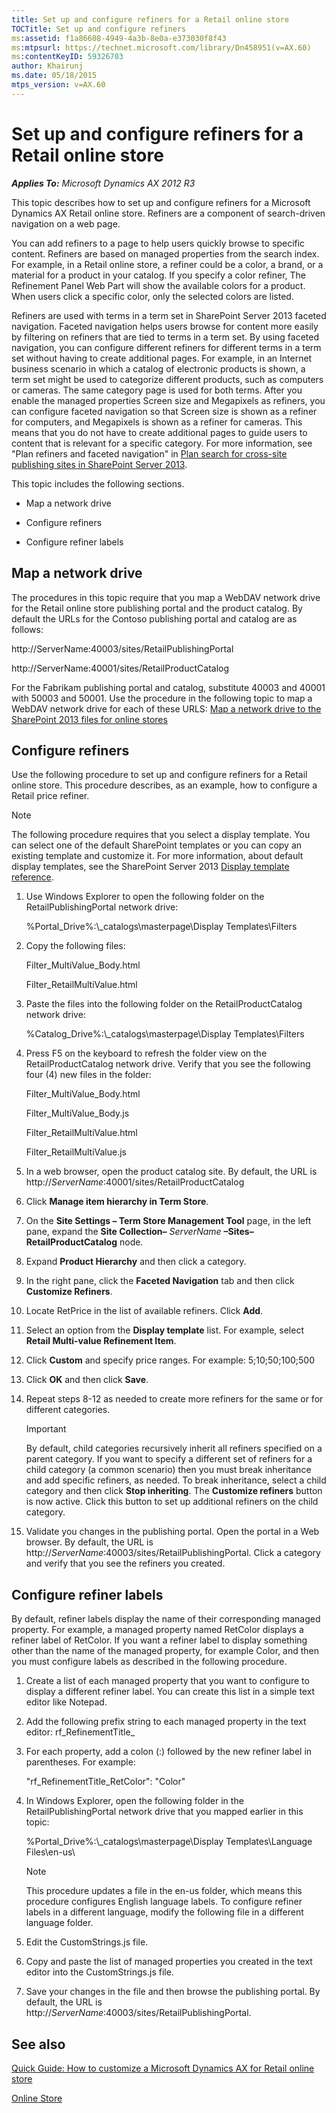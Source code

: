 ```yaml
---
title: Set up and configure refiners for a Retail online store
TOCTitle: Set up and configure refiners
ms:assetid: f1a86608-4949-4a3b-8e0a-e373030f8f43
ms:mtpsurl: https://technet.microsoft.com/library/Dn458951(v=AX.60)
ms:contentKeyID: 59326703
author: Khairunj
ms.date: 05/18/2015
mtps_version: v=AX.60
---
```


# Set up and configure refiners for a Retail online store 


_**Applies To:** Microsoft Dynamics AX 2012 R3_

This topic describes how to set up and configure refiners for a Microsoft Dynamics AX Retail online store. Refiners are a component of search-driven navigation on a web page.

You can add refiners to a page to help users quickly browse to specific content. Refiners are based on managed properties from the search index. For example, in a Retail online store, a refiner could be a color, a brand, or a material for a product in your catalog. If you specify a color refiner, The Refinement Panel Web Part will show the available colors for a product. When users click a specific color, only the selected colors are listed.

Refiners are used with terms in a term set in SharePoint Server 2013 faceted navigation. Faceted navigation helps users browse for content more easily by filtering on refiners that are tied to terms in a term set. By using faceted navigation, you can configure different refiners for different terms in a term set without having to create additional pages. For example, in an Internet business scenario in which a catalog of electronic products is shown, a term set might be used to categorize different products, such as computers or cameras. The same category page is used for both terms. After you enable the managed properties Screen size and Megapixels as refiners, you can configure faceted navigation so that Screen size is shown as a refiner for computers, and Megapixels is shown as a refiner for cameras. This means that you do not have to create additional pages to guide users to content that is relevant for a specific category. For more information, see "Plan refiners and faceted navigation" in [Plan search for cross-site publishing sites in SharePoint Server 2013](https://go.microsoft.com/fwlink/?linkid=325273).

This topic includes the following sections.

  - Map a network drive

  - Configure refiners

  - Configure refiner labels

## Map a network drive

The procedures in this topic require that you map a WebDAV network drive for the Retail online store publishing portal and the product catalog. By default the URLs for the Contoso publishing portal and catalog are as follows:

http://ServerName:40003/sites/RetailPublishingPortal

http://ServerName:40001/sites/RetailProductCatalog

For the Fabrikam publishing portal and catalog, substitute 40003 and 40001 with 50003 and 50001. Use the procedure in the following topic to map a WebDAV network drive for each of these URLS: [Map a network drive to the SharePoint 2013 files for online stores](map-a-network-drive-to-the-sharepoint-2013-files-for-online-stores.md)

## Configure refiners

Use the following procedure to set up and configure refiners for a Retail online store. This procedure describes, as an example, how to configure a Retail price refiner.


> [!NOTE]
> <P>The following procedure requires that you select a display template. You can select one of the default SharePoint templates or you can copy an existing template and customize it. For more information, about default display templates, see the SharePoint Server 2013&nbsp;<A href="https://go.microsoft.com/fwlink/?linkid=328204">Display template reference</A>.</P>



1.  Use Windows Explorer to open the following folder on the RetailPublishingPortal network drive:
    
    %Portal\_Drive%:\\\_catalogs\\masterpage\\Display Templates\\Filters

2.  Copy the following files:
    
    Filter\_MultiValue\_Body.html
    
    Filter\_RetailMultiValue.html

3.  Paste the files into the following folder on the RetailProductCatalog network drive:
    
    %Catalog\_Drive%:\\\_catalogs\\masterpage\\Display Templates\\Filters

4.  Press F5 on the keyboard to refresh the folder view on the RetailProductCatalog network drive. Verify that you see the following four (4) new files in the folder:
    
    Filter\_MultiValue\_Body.html
    
    Filter\_MultiValue\_Body.js
    
    Filter\_RetailMultiValue.html
    
    Filter\_RetailMultiValue.js

5.  In a web browser, open the product catalog site. By default, the URL is http://*ServerName*:40001/sites/RetailProductCatalog

6.  Click **Manage item hierarchy in Term Store**.

7.  On the **Site Settings – Term Store Management Tool** page, in the left pane, expand the **Site Collection–** *ServerName* **–Sites–RetailProductCatalog** node.

8.  Expand **Product Hierarchy** and then click a category.

9.  In the right pane, click the **Faceted Navigation** tab and then click **Customize Refiners**.

10. Locate RetPrice in the list of available refiners. Click **Add**.

11. Select an option from the **Display template** list. For example, select **Retail Multi-value Refinement Item**.

12. Click **Custom** and specify price ranges. For example: 5;10;50;100;500

13. Click **OK** and then click **Save**.

14. Repeat steps 8-12 as needed to create more refiners for the same or for different categories.
    

    > [!IMPORTANT]
    > <P>By default, child categories recursively inherit all refiners specified on a parent category. If you want to specify a different set of refiners for a child category (a common scenario) then you must break inheritance and add specific refiners, as needed. To break inheritance, select a child category and then click <STRONG>Stop inheriting</STRONG>. The <STRONG>Customize refiners</STRONG> button is now active. Click this button to set up additional refiners on the child category.&nbsp;</P>



15. Validate you changes in the publishing portal. Open the portal in a Web browser. By default, the URL is http://*ServerName*:40003/sites/RetailPublishingPortal. Click a category and verify that you see the refiners you created.

## Configure refiner labels

By default, refiner labels display the name of their corresponding managed property. For example, a managed property named RetColor displays a refiner label of RetColor. If you want a refiner label to display something other than the name of the managed property, for example Color, and then you must configure labels as described in the following procedure.

1.  Create a list of each managed property that you want to configure to display a different refiner label. You can create this list in a simple text editor like Notepad.

2.  Add the following prefix string to each managed property in the text editor: rf\_RefinementTitle\_

3.  For each property, add a colon (:) followed by the new refiner label in parentheses. For example:
    
    "rf\_RefinementTitle\_RetColor": "Color"

4.  In Windows Explorer, open the following folder in the RetailPublishingPortal network drive that you mapped earlier in this topic:
    
    %Portal\_Drive%:\\\_catalogs\\masterpage\\Display Templates\\Language Files\\en-us\\
    

    > [!NOTE]
    > <P>This procedure updates a file in the en-us folder, which means this procedure configures English language labels. To configure refiner labels in a different language, modify the following file in a different language folder.</P>



5.  Edit the CustomStrings.js file.

6.  Copy and paste the list of managed properties you created in the text editor into the CustomStrings.js file.

7.  Save your changes in the file and then browse the publishing portal. By default, the URL is http://*ServerName*:40003/sites/RetailPublishingPortal.

## See also

[Quick Guide: How to customize a Microsoft Dynamics AX for Retail online store](quick-guide-how-to-customize-a-microsoft-dynamics-ax-for-retail-online-store.md)

[Online Store](online-store.md)

  


